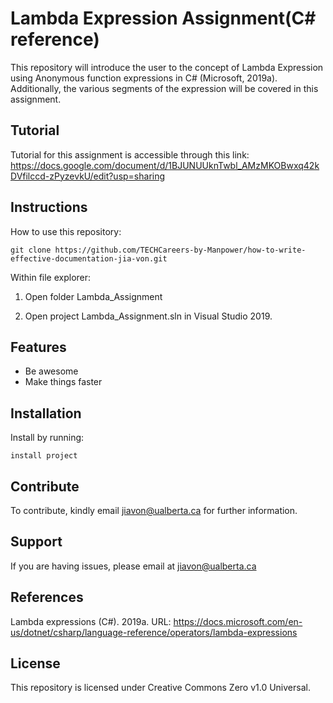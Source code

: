 Lambda Expression Assignment(C# reference)
========
This repository will introduce the user to the concept of Lambda Expression using Anonymous function expressions in C# (Microsoft, 2019a).
Additionally, the various segments of the expression will be covered in this assignment. 

Tutorial
--------
Tutorial for this assignment is accessible through this link: https://docs.google.com/document/d/1BJUNUUknTwbl_AMzMKOBwxq42kDVfilccd-zPyzevkU/edit?usp=sharing

Instructions
--------
How to use this repository:

    git clone https://github.com/TECHCareers-by-Manpower/how-to-write-effective-documentation-jia-von.git

Within file explorer:

1. Open folder Lambda_Assignment

2. Open project Lambda_Assignment.sln in Visual Studio 2019.


Features
--------

- Be awesome
- Make things faster

Installation
------------

Install  by running:

    install project

Contribute
----------

To contribute, kindly email jiavon@ualberta.ca for further information. 

Support
-------

If you are having issues, please email at jiavon@ualberta.ca

References
-------

Lambda expressions (C#). 2019a. URL: https://docs.microsoft.com/en-us/dotnet/csharp/language-reference/operators/lambda-expressions

License
-------

This repository is licensed under Creative Commons Zero v1.0 Universal. 